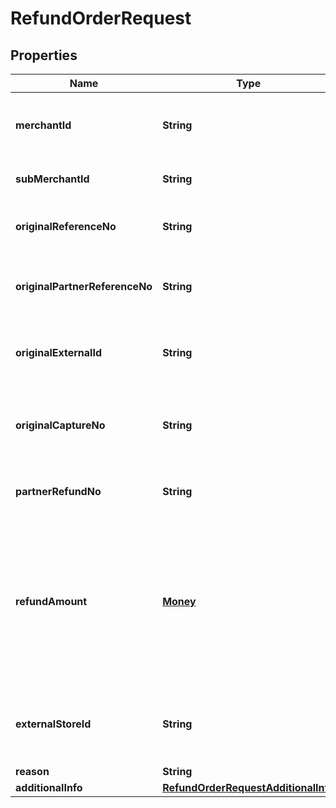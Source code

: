 

# RefundOrderRequest


## Properties

| Name | Type | Description | Notes |
|------------ | ------------- | ------------- | -------------|
|**merchantId** | **String** | Merchant identifier that is unique per each merchant |  |
|**subMerchantId** | **String** | Information of sub merchant identifier |  [optional] |
|**originalReferenceNo** | **String** | Original transaction identifier on DANA system |  [optional] |
|**originalPartnerReferenceNo** | **String** | Original transaction identifier on partner system |  |
|**originalExternalId** | **String** | Original external identifier on header message |  [optional] |
|**originalCaptureNo** | **String** | DANA&#39;s capture identifier. Use to refund the corresponding capture order |  [optional] |
|**partnerRefundNo** | **String** | Reference number from merchant for the refund |  |
|**refundAmount** | [**Money**](Money.md) | Refund amount. Contains two sub-fields - 1. Value (Transaction amount, including the cents) and 2. Currency (Currency code based on ISO) |  |
|**externalStoreId** | **String** | Store identifier to indicate to which store this payment belongs to |  [optional] |
|**reason** | **String** | Refund reason |  [optional] |
|**additionalInfo** | [**RefundOrderRequestAdditionalInfo**](RefundOrderRequestAdditionalInfo.md) |  |  [optional] |



